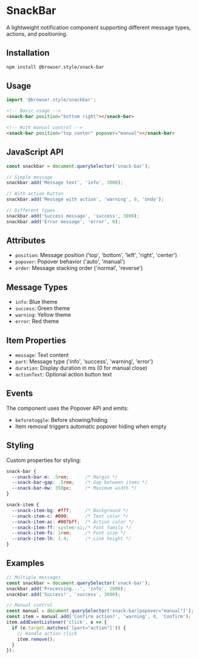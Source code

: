 # SnackBar

A lightweight notification component supporting different message types, actions, and positioning.

## Installation

```bash
npm install @browser.style/snack-bar
```

## Usage

```javascript
import '@browser.style/snackbar';
```

```html
<!-- Basic usage -->
<snack-bar position="bottom right"></snack-bar>

<!-- With manual control -->
<snack-bar position="top center" popover="manual"></snack-bar>
```

## JavaScript API

```javascript
const snackbar = document.querySelector('snack-bar');

// Simple message
snackbar.add('Message text', 'info', 3000);

// With action button
snackbar.add('Message with action', 'warning', 0, 'Undo');

// Different types
snackbar.add('Success message', 'success', 3000);
snackbar.add('Error message', 'error', 0);
```

## Attributes

- `position`: Message position ('top', 'bottom', 'left', 'right', 'center')
- `popover`: Popover behavior ('auto', 'manual')
- `order`: Message stacking order ('normal', 'reverse')

## Message Types

- `info`: Blue theme
- `success`: Green theme
- `warning`: Yellow theme
- `error`: Red theme

## Item Properties

- `message`: Text content
- `part`: Message type ('info', 'success', 'warning', 'error')
- `duration`: Display duration in ms (0 for manual close)
- `actionText`: Optional action button text

## Events

The component uses the Popover API and emits:
- `beforetoggle`: Before showing/hiding
- Item removal triggers automatic popover hiding when empty

## Styling

Custom properties for styling:

```css
snack-bar {
  --snack-bar-m: .5rem;      /* Margin */
  --snack-bar-gap: .5rem;    /* Gap between items */
  --snack-bar-mw: 350px;     /* Maximum width */
}

snack-item {
  --snack-item-bg: #fff;     /* Background */
  --snack-item-c: #000;      /* Text color */
  --snack-item-ac: #007bff;  /* Action color */
  --snack-item-ff: system-ui;/* Font family */
  --snack-item-fs: 1rem;     /* Font size */
  --snack-item-lh: 1.4;      /* Line height */
}
```

## Examples

```javascript
// Multiple messages
const snackbar = document.querySelector('snack-bar');
snackbar.add('Processing...', 'info', 2000);
snackbar.add('Success!', 'success', 3000);

// Manual control
const manual = document.querySelector('snack-bar[popover="manual"]');
const item = manual.add('Confirm action?', 'warning', 0, 'Confirm');
item.addEventListener('click', e => {
  if (e.target.matches('[part="action"]')) {
    // Handle action click
    item.remove();
  }
});
